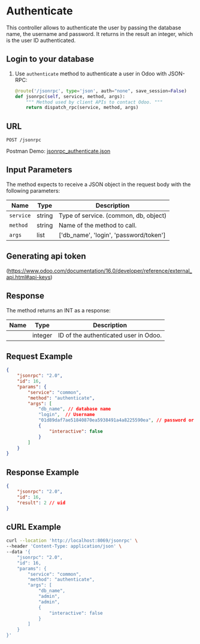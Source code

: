 Authenticate
===

This controller allows to authenticate the user by passing the database name, the username and password. It returns in the result an integer, which is the user ID authenticated.

Login to your database
---

1. Use `authenticate` method to authenticate a user in Odoo with JSON-RPC:

    ```python
    @route('/jsonrpc', type='json', auth="none", save_session=False)
    def jsonrpc(self, service, method, args):
        """ Method used by client APIs to contact Odoo. """
        return dispatch_rpc(service, method, args)
    ```

## URL

```
POST /jsonrpc
```

Postman Demo: [jsonrpc_authenticate.json](postman_collection.json)

## Input Parameters

The method expects to receive a JSON object in the request body with the following parameters:

| Name        | Type    | Description                                             |
|-------------|---------|---------------------------------------------------------|
| `service`   | string  | Type of service. (common, db, object)                   |
| `method`    | string  | Name of the method to call.                             |
| `args`      | list    | ['db_name', 'login', 'password/token']                  |

## Generating api token

(<https://www.odoo.com/documentation/16.0/developer/reference/external_api.html#api-keys>)

## Response

The method returns an INT as a response:

| Name                  | Type    | Description                                   |
|-----------------------|---------|-----------------------------------------------|
|                       | integer | ID of the authenticated user in Odoo.         |

## Request Example

```json
{
    "jsonrpc": "2.0",
    "id": 16,
    "params": {
        "service": "common",
        "method": "authenticate",
        "args": [
            "db_name", // database name
            "login",  // Username
            "01d89daf7ae51840870ea5938491a4a8225590ea", // password or token
            {
                "interactive": false
            }
        ]
    }
}
```

## Response Example

```json
{
    "jsonrpc": "2.0",
    "id": 16,
    "result": 2 // uid
}
```

## cURL Example

```bash
curl --location 'http://localhost:8069/jsonrpc' \
--header 'Content-Type: application/json' \
--data '{
    "jsonrpc": "2.0",
    "id": 16,
    "params": {
        "service": "common",
        "method": "authenticate",
        "args": [
            "db_name",
            "admin",
            "admin",
            {
                "interactive": false
            }
        ]
    }
}'
```
